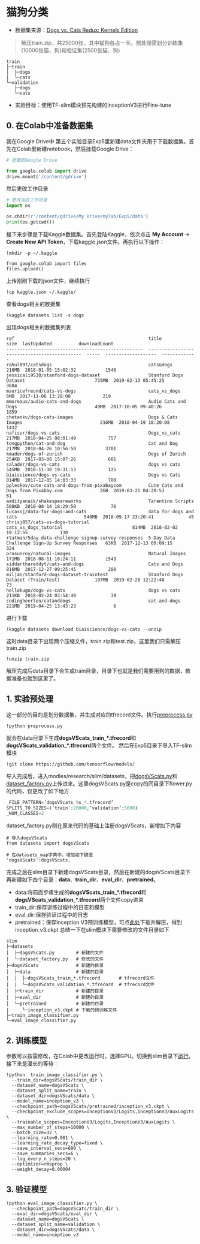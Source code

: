 # 猫狗分类
+ 数据集来源：[Dogs vs. Cats Redux: Kernels Edition](https://www.kaggle.com/c/dogs-vs-cats-redux-kernels-edition/data)
> 解压train.zip，共25000张，其中猫狗各占一半。预处理需划分训练集(10000张猫、狗)和验证集(2500张猫、狗)
```
train
├─train
│  ├─dogs
|  └─cats
└─validation
   ├─dogs
   └─cats

```
+ 实验目标：使用TF-slim模块预先构建的InceptionV3进行Fine-tune
## 0. 在Colab中准备数据集
我在Google Drive中 第五个实验目录Exp5里新建data文件夹用于下载数据集。首先在Colab里新建notebook，然后挂载Google Drive：
```py
# 挂载到Google Drive

from google.colab import drive
drive.mount('/content/gdrive')
```
然后更改工作目录
```py
# 更改当前工作目录
import os

os.chdir(r'/content/gdrive/My Drive/mylab/Exp5/data')
print(os.getcwd())
```
接下来步骤是下载Kaggle数据集。首先登陆Kaggle，依次点击 **My Account** -> **Create New API Token**，下载kaggle.json文件。再执行以下操作：
```
!mkdir -p ~/.kaggle

from google.colab import files
files.upload()
```
上传刚刚下载的json文件，继续执行
```
!cp kaggle.json ~/.kaggle/
```
查看dogs相关的数据集
```
!kaggle datasets list -s dogs
```
出现dogs相关的数据集列表
```
ref                                                  title                                           size  lastUpdated          downloadCount  
---------------------------------------------------  ---------------------------------------------  -----  -------------------  -------------  
rahul897/catsdogs                                    cats&dogs                                      216MB  2018-01-05 15:02:32           1546  
jessicali9530/stanford-dogs-dataset                  Stanford Dogs Dataset                          735MB  2019-02-13 05:45:25           3604  
mauricefreund/cats-vs-dogs                           cats_vs_dogs                                     6MB  2017-11-06 13:28:08            219  
mmoreaux/audio-cats-and-dogs                         Audio Cats and Dogs                             49MB  2017-10-05 09:40:26           1859  
chetankv/dogs-cats-images                            Dogs & Cats Images                             216MB  2018-04-19 18:20:08           1432  
nafisur/dogs-vs-cats                                 Dogs_vs_cats                                   217MB  2018-04-25 08:01:49            757  
tongpython/cat-and-dog                               Cat and Dog                                    217MB  2018-04-26 10:56:50           3701  
kmader/dogs-of-zurich                                Dogs of Zurich                                 254KB  2017-03-08 15:07:26            601  
salader/dogs-vs-cats                                 dogs vs cats                                   545MB  2018-11-30 19:31:13            125  
biaiscience/dogs-vs-cats                             Dogs vs Cats                                   814MB  2017-12-05 14:03:33            700  
ppleskov/cute-cats-and-dogs-from-pixabaycom          Cute Cats and Dogs from Pixabay.com              2GB  2019-03-21 04:28:53             61  
aadityanaik/shakespeareworks                         Tarantino Scripts                              508KB  2018-08-14 18:29:50             70  
lucassj/data-for-dogs-and-cats                       data for dogs and cats                         546MB  2018-09-17 23:20:41             45  
chrisj857/cats-vs-dogs-tutorial                      cats_vs_dogs_tutorial                          814MB  2018-02-02 19:12:55            130  
rtatman/5day-data-challenge-signup-survey-responses  5-Day Data Challenge Sign-Up Survey Responses   63KB  2017-12-13 00:09:15            324  
prasunroy/natural-images                             Natural Images                                 171MB  2018-08-11 18:24:11           1543  
siddarthareddyt/cats-and-dogs                        Cats and Dogs                                  816MB  2017-12-27 09:25:45            280  
miljan/stanford-dogs-dataset-traintest               Stanford Dogs Dataset (Train/test)             197MB  2019-02-28 12:22:40             73  
hellokugo/dogs-vs-cats                               dogs vs cats                                   211KB  2018-02-24 03:54:49             39  
codingheerlen/catanddogs                             cat-and-dogs                                   221MB  2019-04-25 13:43:23              6  
```
进行下载
```
!kaggle datasets download biaiscience/dogs-vs-cats --unzip
```
这时data目录下出现两个压缩文件，train.zip和test.zip，这里我们只需解压train.zip
```
!unzip train.zip
```
解压完成后data目录下会生成train目录，目录下也就是我们需要用到的数据，数据准备也就到这里了。

## 1. 实验预处理
这一部分的目的是划分数据集，并生成对应的tfrecord文件。执行[preprocess.py](https://github.com/dorianxiao/DLexp/blob/master/Exp5:%E7%8C%AB%E7%8B%97%E5%88%86%E7%B1%BB/preprocess.py)
```
!python preprocess.py
```
就会在data目录下生成**dogsVScats_train_\*.tfrecord**和**dogsVScats_validation_\*.tfrecord**两个文件。
然后在Exp5目录下导入TF-slim模块
```
!git clone https://github.com/tensorflow/models/
```
导入完成后，进入modles/research/slim/datasets，把[dogsVScats.py](https://github.com/dorianxiao/DLexp/blob/master/Exp5:%E7%8C%AB%E7%8B%97%E5%88%86%E7%B1%BB/dogsVScats.py)和[dataset_factory.py](https://github.com/dorianxiao/DLexp/blob/master/Exp5:%E7%8C%AB%E7%8B%97%E5%88%86%E7%B1%BB/dataset_factory.py)上传进来。这里dogsVScats.py是copy的同目录下flower.py的代码，仅更改了如下地方
```py
_FILE_PATTERN=’dogsVScats_%s_*.tfrecord’
SPLITS_TO_SIZES=(‘train’:20000,’validation’:5000)
_NUM_CLASSES=2
```
dataset_factory.py则在原来代码的基础上注册dogsVScats，新增如下内容
```
# 导入dogsVScats
from datasets import dogsVScats

# 在datasets_map字典中，增加如下键值
'dogsVScats':dogsVScats,
```
完成之后在slim目录下新建dogsVScats目录，然后在新建的dogsVScats目录下再新建如下四个目录：**data**、**train_dir**、**eval_dir**、**pretrained**。   
+ data:将前面步骤生成的**dogsVScats_train_\*.tfrecord**和**dogsVScats_validation_\*.tfrecord**两个文件copy进来
+ train_dir:保存训练过程中的日志和模型
+ eval_dir:保存验证过程中的日志
+ pretrained：保存Inception V3预训练模型，可点[此处](http://download.tensorflow.org/models/inception_v3_2016_08_28.tar.gz)下载并解压，得到inception_v3.ckpt
总结一下在slim模块下需要修改的文件目录如下
```
slim
├─datasets
│  ├─dogsVScats.py        # 新建的文件
|  └─dataset_factory.py   # 修改的文件
├─dogsVScats              # 新建的目录
│  ├─data                 # 新建的目录
|  │  ├─dogsVScats_train_*.tfrecord       # tfrecord文件
|  |  └─dogsVScats_validation_*.tfrecord  # tfrecord文件
│  ├─train_dir            # 新建的目录
│  ├─eval_dir             # 新建的目录
│  └─pretrained           # 新建的目录
|     └─inception_v3.ckpt # 下载的预训练文件
├─train_image_classifier.py
└─eval_image_classifier.py
```
## 2. 训练模型
参数可以按需修改，在Colab中更改运行时，选择GPU。切换到slim目录下[运行](https://github.com/dorianxiao/DLexp/blob/master/Exp5:%E7%8C%AB%E7%8B%97%E5%88%86%E7%B1%BB/cat_dog.ipynb)，接下来是漫长的等待：
```
!python  train_image_classifier.py \
  --train_dir=dogsVScats/train_dir \
  --dataset_name=dogsVScats \
  --dataset_split_name=train \
  --dataset_dir=dogsVScats/data \
  --model_name=inception_v3 \
  --checkpoint_path=dogsVScats/pretrained/inception_v3.ckpt \
  --checkpoint_exclude_scopes=InceptionV3/Logits,InceptionV3/AuxLogits \
  --trainable_scopes=InceptionV3/Logits,InceptionV3/AuxLogits \
  --max_number_of_steps=10000 \
  --batch_size=32 \
  --learning_rate=0.001 \
  --learning_rate_decay_type=fixed \
  --save_interval_secs=600 \
  --save_summaries_secs=6 \
  --log_every_n_steps=20 \
  --optimizer=rmsprop \
  --weight_decay=0.00004
  ```
## 3. 验证模型
```
!python eval_image_classifier.py \
  --checkpoint_path=dogsVScats/train_dir \
  --eval_dir=dogsVScats/eval_dir \
  --dataset_name=dogsVScats \
  --dataset_split_name=validation \
  --dataset_dir=dogsVScats/data \
  --model_name=inception_v3
```
